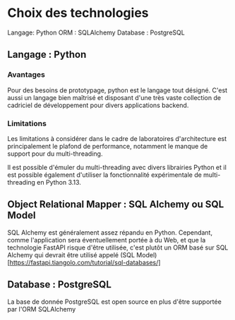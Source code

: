 # Choix des technologies

Langage: Python
ORM : SQLAlchemy
Database : PostgreSQL

## Langage : Python

### Avantages

Pour des besoins de prototypage, python est le langage tout désigné. C'est aussi un langage bien maîtrisé et disposant d'une très vaste collection de cadriciel de développement pour divers applications backend.

### Limitations

Les limitations à considérer dans le cadre de laboratoires d'architecture est principalement le plafond de performance, notamment le manque de support pour du multi-threading.

Il est possible d'émuler du multi-threading avec divers librairies Python et il est possible également d'utiliser la fonctionnalité expérimentale de multi-threading en Python 3.13.

## Object Relational Mapper : SQL Alchemy ou SQL Model

SQL Alchemy est généralement assez répandu en Python. Cependant, comme l'application sera éventuellement portée à du Web, et que la technologie FastAPI risque d'être utilisée, c'est plutôt un ORM basé sur SQL Alchemy qui devrait être utilisé appelé (SQL Model)[https://fastapi.tiangolo.com/tutorial/sql-databases/]

## Database : PostgreSQL

La base de donnée PostgreSQL est open source en plus d'être supportée par l'ORM SQLAlchemy
